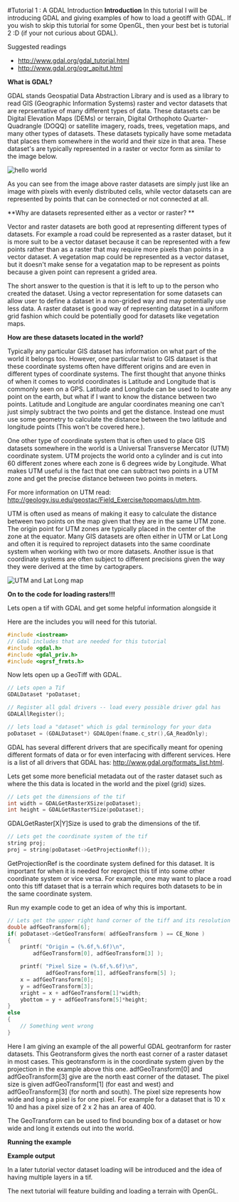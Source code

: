 #Tutorial 1 : A GDAL Introduction
**Introduction**
In this tutorial I will be introducing GDAL and giving examples of how to load a geotiff with GDAL. If you wish to skip this tutorial for some OpenGL, then your best bet is tutorial 2 :D (if your not curious about GDAL).


Suggested readings
* http://www.gdal.org/gdal_tutorial.html
* http://www.gdal.org/ogr_apitut.html

**What is GDAL?**

GDAL stands Geospatial Data Abstraction Library and is used as a library to read GIS (Geographic Information Systems) raster and vector datasets that are reprsentative of many different types of data. These datasets can be Digital Elevation Maps (DEMs) or terrain, Digital Orthophoto Quarter-Quadrangle (DOQQ) or satellite imagery, roads, trees, vegetation maps, and many other types of datasets. These datasets typically have some metadata that places them somewhere in the world and their size in that area. These dataset's are typically represented in a raster or vector form as similar to the image below.

![hello world](https://www.e-education.psu.edu/natureofgeoinfo/sites/www.e-education.psu.edu.natureofgeoinfo/files/image/data_models_buffer.gif "Vector vs. Raster Example")

 As you can see from the image above raster datasets are simply just like an image with pixels with evenly distributed cells, while vector datasets can are represented by points that can be connected or not connected at all. 
 
 **Why are datasets represented either as a vector or raster? **

Vector and raster datasets are both good at representing different types of datasets. For example a road could be represented as a raster dataset, but it is more suit to be a vector dataset because it can be represented with a few points rather than as a raster that may require more pixels than points in a vector dataset. A vegetation map could be represented as a vector dataset, but it doesn't make sense for a vegatation map to be represent as points because a given point can represent a grided area. 

The short answer to the question is that it is left to up to the person who created the dataset. Using a vector representation for some datasets can allow user to define a dataset in a non-grided way and may potentially use less data. A raster dataset is good way of representing dataset in a uniform grid fashion which could be potentially good for datasets like vegetation maps.

**How are these datasets located in the world?**

Typically any particular GIS dataset has information on what part of the world it belongs too. However, one particular twist to GIS dataset is that these coordinate systems often have different origins and are even in different types of coordinate systems. The first thought that anyone thinks of when it comes to world coordinates is Latitude and Longitude that is commonly seen on a GPS. Latitude and Longitude can be used to locate any point on the earth, but what if I want to know the distance between two points. Latitude and Longitude are angular coordinates meaning one can't just simply subtract the two points and get the distance. Instead one must use some geometry to calculate the distance between the two latitude and longitude points (This won't be covered here.).

One other type of coordinate system that is often used to place GIS datasets somewhere in the world is a Universal Transverse Mercator (UTM) coordinate system. UTM projects the world onto a cylinder and is cut into 60 different zones where each zone is 6 degrees wide by Longitude. What makes UTM useful is the fact that one can subtract two points in a UTM zone and get the precise distance between two points in meters.

For more information on UTM read: http://geology.isu.edu/geostac/Field_Exercise/topomaps/utm.htm.

UTM is often used as means of making it easy to calculate the distance between two points on the map given that they are in the same UTM zone. The origin point for UTM zones are typically placed in the center of the zone at the equator. Many GIS datasets are often either in UTM or Lat Long and often it is required to reproject datasets into the same coordinate system when working with two or more datasets. Another issue is that coordinate systems are often subject to different precisions given the way they were derived at the time by cartograpers. 

![UTM and Lat Long map](http://www.dmap.co.uk/utmworld.gif "UTM Lat Long Map")

**On to the code for loading rasters!!!**

Lets open a tif with GDAL and get some helpful information alongside it

Here are the includes you will need for this tutorial.
```c++
#include <iostream>
// Gdal includes that are needed for this tutorial
#include <gdal.h>
#include <gdal_priv.h>
#include <ogrsf_frmts.h>


```

Now lets open up a GeoTiff with GDAL.
``` c++
// Lets open a Tif
GDALDataset *poDataset;

// Register all gdal drivers -- load every possible driver gdal has
GDALAllRegister();

// lets load a "dataset" which is gdal terminology for your data
poDataset = (GDALDataset*) GDALOpen(fname.c_str(),GA_ReadOnly);
```
GDAL has several different drivers that are specifically meant for opening different formats of data or for even interfacing with different services. Here is a list of all drivers that GDAL has: http://www.gdal.org/formats_list.html.

Lets get some more beneficial metadata out of the raster dataset such as where the this data is located in the world and the pixel (grid) sizes.

``` c++
// Lets get the dimensions of the tif
int width = GDALGetRasterXSize(poDataset); 
int height = GDALGetRasterYSize(poDataset);
```
GDALGetRaster[X|Y]Size is used to grab the dimensions of the tif.

``` c++ 
// Lets get the coordinate system of the tif
string proj;
proj = string(poDataset->GetProjectionRef());
```
GetProjectionRef is the coordinate system defined for this dataset. It is important for when it is needed for reproject this tif into some other coordinate system or vice versa. For example, one may want to place a road onto this tiff dataset that is a terrain which requires both datasets to be in the same coordinate system. 

Run my example code to get an idea of why this is important.

``` c++
// Lets get the upper right hand corner of the tiff and its resolution
double adfGeoTransform[6];
if( poDataset->GetGeoTransform( adfGeoTransform ) == CE_None )
{
    printf( "Origin = (%.6f,%.6f)\n",
        adfGeoTransform[0], adfGeoTransform[3] );

    printf( "Pixel Size = (%.6f,%.6f)\n",
            adfGeoTransform[1], adfGeoTransform[5] );
    x = adfGeoTransform[0];
    y = adfGeoTransform[3];
    xright = x + adfGeoTransform[1]*width;
    ybottom = y + adfGeoTransform[5]*height;
}
else
{
    // Something went wrong
}
```
Here I am giving an example of the all powerful GDAL geotranform for raster datasets. This Geotransform gives the north east corner of a raster dataset in most cases. This geotransform is in the coordinate system given by the projection in the example above this one. adfGeoTransform[0] and adfGeoTransform[3] give are the north east corner of the dataset. The pixel size is given adfGeoTransform[1] (for east and west) and adfGeoTransform[3] (for north and south). The pixel size represents how wide and long a pixel is for one pixel. For example for a dataset that is 10 x 10 and has a pixel size of 2 x 2 has an area of 400.

The GeoTransform can be used to find bounding box of a dataset or how wide and long it extends out into the world.

**Running the example**

**Example output**

In a later tutorial vector dataset loading will be introduced and the idea of having multiple layers in a tif. 

The next tutorial will feature building and loading a terrain with OpenGL.
